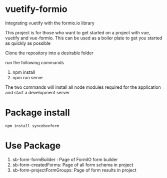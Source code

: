 # vuetify-formio
Integrating vuetify with the formio.io library

This project is for those who want to get started on a project with vue, vuetify and vue-formio. This can be used as a boiler plate to get you started as quickly as possible


Clone the repository into a desirable folder

run the following commands
1. npm install
2. npm run serve

The two commands will install all node modules required for the application and start a development server

# Package install
```
npm install syncoboxform
```
# Use Package
1. sb-form-formBuilder : Page of FormIO form builder
2. sb-form-createdForms: Page of all form schema in project
3. sb-form-projectFormGroups: Page of form results in project
